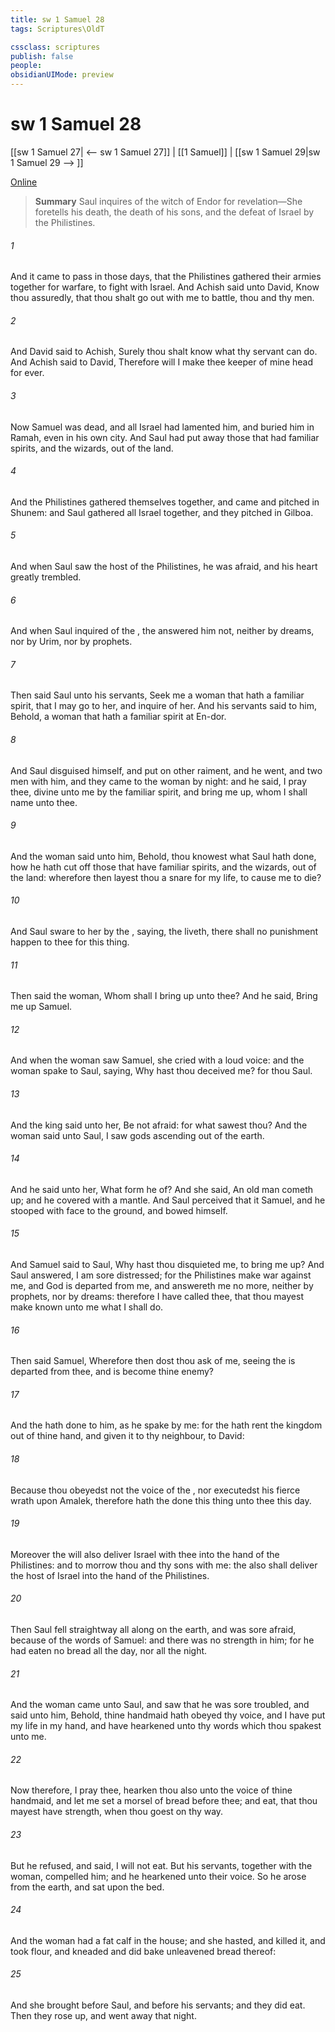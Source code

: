 ```yaml
---
title: sw 1 Samuel 28
tags: Scriptures\OldT

cssclass: scriptures
publish: false
people:
obsidianUIMode: preview
---
```


# sw 1 Samuel 28
[[sw 1 Samuel 27| <-- sw 1 Samuel 27]] | [[1 Samuel]] | [[sw 1 Samuel 29|sw 1 Samuel 29 --> ]]

[Online](https://churchofjesuschrist.org/study/scriptures/ot/1-sam/28?lang=eng)

> __Summary__
Saul inquires of the witch of Endor for revelation—She foretells his death, the death of his sons, and the defeat of Israel by the Philistines.

###### 1 
And it came to pass in those days, that the Philistines gathered their armies together for warfare, to fight with Israel. And Achish said unto David, Know thou assuredly, that thou shalt go out with me to battle, thou and thy men.

###### 2 
And David said to Achish, Surely thou shalt know what thy servant can do. And Achish said to David, Therefore will I make thee keeper of mine head for ever.

###### 3 
Now Samuel was dead, and all Israel had lamented him, and buried him in Ramah, even in his own city. And Saul had put away those that had familiar spirits, and the wizards, out of the land.

###### 4 
And the Philistines gathered themselves together, and came and pitched in Shunem: and Saul gathered all Israel together, and they pitched in Gilboa.

###### 5 
And when Saul saw the host of the Philistines, he was afraid, and his heart greatly trembled.

###### 6 
And when Saul inquired of the , the  answered him not, neither by dreams, nor by Urim, nor by prophets.

###### 7 
Then said Saul unto his servants, Seek me a woman that hath a familiar spirit, that I may go to her, and inquire of her. And his servants said to him, Behold,  a woman that hath a familiar spirit at En-dor.

###### 8 
And Saul disguised himself, and put on other raiment, and he went, and two men with him, and they came to the woman by night: and he said, I pray thee, divine unto me by the familiar spirit, and bring me  up, whom I shall name unto thee.

###### 9 
And the woman said unto him, Behold, thou knowest what Saul hath done, how he hath cut off those that have familiar spirits, and the wizards, out of the land: wherefore then layest thou a snare for my life, to cause me to die?

###### 10 
And Saul sware to her by the , saying,  the  liveth, there shall no punishment happen to thee for this thing.

###### 11 
Then said the woman, Whom shall I bring up unto thee? And he said, Bring me up Samuel.

###### 12 
And when the woman saw Samuel, she cried with a loud voice: and the woman spake to Saul, saying, Why hast thou deceived me? for thou  Saul.

###### 13 
And the king said unto her, Be not afraid: for what sawest thou? And the woman said unto Saul, I saw gods ascending out of the earth.

###### 14 
And he said unto her, What form  he of? And she said, An old man cometh up; and he  covered with a mantle. And Saul perceived that it  Samuel, and he stooped with  face to the ground, and bowed himself.

###### 15 
And Samuel said to Saul, Why hast thou disquieted me, to bring me up? And Saul answered, I am sore distressed; for the Philistines make war against me, and God is departed from me, and answereth me no more, neither by prophets, nor by dreams: therefore I have called thee, that thou mayest make known unto me what I shall do.

###### 16 
Then said Samuel, Wherefore then dost thou ask of me, seeing the  is departed from thee, and is become thine enemy?

###### 17 
And the  hath done to him, as he spake by me: for the  hath rent the kingdom out of thine hand, and given it to thy neighbour,  to David:

###### 18 
Because thou obeyedst not the voice of the , nor executedst his fierce wrath upon Amalek, therefore hath the  done this thing unto thee this day.

###### 19 
Moreover the  will also deliver Israel with thee into the hand of the Philistines: and to morrow  thou and thy sons  with me: the  also shall deliver the host of Israel into the hand of the Philistines.

###### 20 
Then Saul fell straightway all along on the earth, and was sore afraid, because of the words of Samuel: and there was no strength in him; for he had eaten no bread all the day, nor all the night.

###### 21 
And the woman came unto Saul, and saw that he was sore troubled, and said unto him, Behold, thine handmaid hath obeyed thy voice, and I have put my life in my hand, and have hearkened unto thy words which thou spakest unto me.

###### 22 
Now therefore, I pray thee, hearken thou also unto the voice of thine handmaid, and let me set a morsel of bread before thee; and eat, that thou mayest have strength, when thou goest on thy way.

###### 23 
But he refused, and said, I will not eat. But his servants, together with the woman, compelled him; and he hearkened unto their voice. So he arose from the earth, and sat upon the bed.

###### 24 
And the woman had a fat calf in the house; and she hasted, and killed it, and took flour, and kneaded  and did bake unleavened bread thereof:

###### 25 
And she brought  before Saul, and before his servants; and they did eat. Then they rose up, and went away that night.

